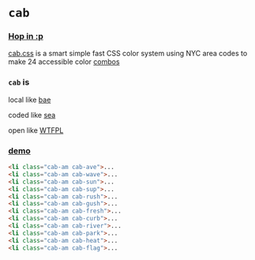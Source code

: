 # `cab`

### [Hop in :p](https://s9a.github.io/cab)

[cab.css](cab.css) is a smart simple fast CSS color system using NYC area codes to make 24 accessible color [combos](https://s9a.github.io/cab/#combos)

### `cab` is

local like [bae](https://github.com/s9a/bae)

coded like [sea](https://github.com/s9a/sea)

open like [WTFPL](https://choosealicense.com/licenses/wtfpl/)

### [demo](https://s9a.github.io/cab/#am)

```html
<li class="cab-am cab-ave">...
<li class="cab-am cab-wave">...
<li class="cab-am cab-sun">...
<li class="cab-am cab-sup">...
<li class="cab-am cab-rush">...
<li class="cab-am cab-gush">...
<li class="cab-am cab-fresh">...
<li class="cab-am cab-curb">...
<li class="cab-am cab-river">...
<li class="cab-am cab-park">...
<li class="cab-am cab-heat">...
<li class="cab-am cab-flag">...
```
